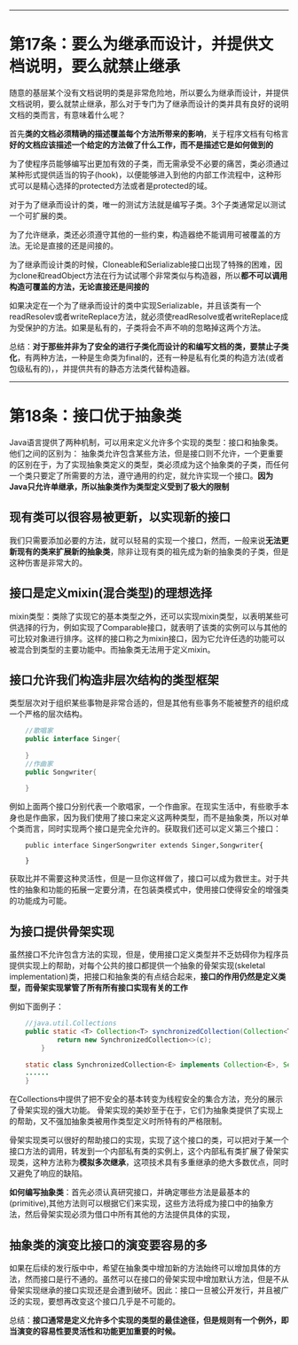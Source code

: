 
---
# 第17条：要么为继承而设计，并提供文档说明，要么就禁止继承

随意的基层某个没有文档说明的类是非常危险地，所以要么为继承而设计，并提供文档说明，要么就禁止继承，那么对于专门为了继承而设计的类并具有良好的说明文档的类而言，有意味着什么呢？

首先**类的文档必须精确的描述覆盖每个方法所带来的影响**，关于程序文档有句格言**好的文档应该描述一个给定的方法做了什么工作，而不是描述它是如何做到的**

为了使程序员能够编写出更加有效的子类，而无需承受不必要的痛苦，类必须通过某种形式提供适当的钩子(hook)，以便能够进入到他的内部工作流程中，这种形式可以是精心选择的protected方法或者是protected的域。

对于为了继承而设计的类，唯一的测试方法就是编写子类。3个子类通常足以测试一个可扩展的类。

为了允许继承，类还必须遵守其他的一些约束，构造器绝不能调用可被覆盖的方法。无论是直接的还是间接的。

为了继承而设计类的时候，Cloneable和Serializable接口出现了特殊的困难，因为clone和readObject方法在行为试试哪个非常类似与构造器，所以**都不可以调用构造可覆盖的方法，无论直接还是间接的**

如果决定在一个为了继承而设计的类中实现Serializable，并且该类有一个readResolev或者writeReplace方法，就必须使readResolve或者writeReplace成为受保护的方法。如果是私有的，子类将会不声不响的忽略掉这两个方法。

总结：**对于那些并非为了安全的进行子类化而设计的和编写文档的类，要禁止子类化**，有两种方法，一种是生命类为final的，还有一种是私有化类的构造方法(或者包级私有的)，，并提供共有的静态方法类代替构造器。

---
# 第18条：接口优于抽象类

Java语言提供了两种机制，可以用来定义允许多个实现的类型：接口和抽象类。他们之间的区别为：
抽象类允许包含某些方法，但是接口则不允许，一个更重要的区别在于，为了实现抽象类定义的类型，类必须成为这个抽象类的子类，而任何一个类只要定了所需要的方法，遵守通用的约定，就允许实现一个接口。**因为Java只允许单继承，所以抽象类作为类型定义受到了极大的限制**

## 现有类可以很容易被更新，以实现新的接口

我们只需要添加必要的方法，就可以轻易的实现一个接口，然而，一般来说**无法更新现有的类来扩展新的抽象类**，除非让现有类的祖先成为新的抽象类的子类，但是这种伤害是非常大的。

## 接口是定义mixin(混合类型)的理想选择

mixin类型：类除了实现它的基本类型之外，还可以实现mixin类型，以表明某些可供选择的行为，例如实现了Comparable接口，就表明了该类的实例可以与其他的可比较对象进行排序。这样的接口称之为mixin接口，因为它允许任选的功能可以被混合到类型的主要功能中。而抽象类无法用于定义mixin。

## 接口允许我们构造非层次结构的类型框架

类型层次对于组织某些事物是非常合适的，但是其他有些事务不能被整齐的组织成一个严格的层次结构。

```java
    //歌唱家
    public interface Singer{
    
    }
    //作曲家
    public Songwriter{
    
    }
```

例如上面两个接口分别代表一个歌唱家，一个作曲家。在现实生活中，有些歌手本身也是作曲家，因为我们使用了接口来定义这两种类型，而不是抽象类，所以对单个类而言，同时实现两个接口是完全允许的。获取我们还可以定义第三个接口：

```
    public interface SingerSongwriter extends Singer,Songwriter{
    
    }
```

获取比并不需要这种灵活性，但是一旦你这样做了，接口可以成为救世主。对于共性的抽象和功能的拓展一定要分清，在包装类模式中，使用接口使得安全的增强类的功能成为可能。


## 为接口提供骨架实现

虽然接口不允许包含方法的实现，但是，使用接口定义类型并不乏妨碍你为程序员提供实现上的帮助，对每个公共的接口都提供一个抽象的骨架实现(skeletal implementation)类，把接口和抽象类的有点结合起来，**接口的作用仍然是定义类型，而骨架实现掌管了所有所有接口实现有关的工作**


例如下面例子：

```java
    //java.util.Collections
    public static <T> Collection<T> synchronizedCollection(Collection<T> c) {
            return new SynchronizedCollection<>(c);
        }
    
    static class SynchronizedCollection<E> implements Collection<E>, Serializable {
    ......
    }
```

在Collections中提供了把不安全的基本转变为线程安全的集合方法，充分的展示了骨架实现的强大功能。
骨架实现的美妙至于在于，它们为抽象类提供了实现上的帮助，又不强加抽象类被用作类型定义时所特有的严格限制。

骨架实现类可以很好的帮助接口的实现，实现了这个接口的类，可以把对于某一个接口方法的调用，转发到一个内部私有类的实例上，这个内部私有类扩展了骨架实现类，这种方法称为**模拟多次继承**，这项技术具有多重继承的绝大多数优点，同时又避免了响应的缺陷。

**如何编写抽象类**：首先必须认真研究接口，并确定哪些方法是最基本的(primitive),其他方法则可以根据它们来实现，这些方法将成为接口中的抽象方法，然后骨架实现必须为借口中所有其他的方法提供具体的实现，


## 抽象类的演变比接口的演变要容易的多

如果在后续的发行版中中，希望在抽象类中增加新的方法始终可以增加具体的方法，然而接口是行不通的。虽然可以在接口的骨架实现中增加默认方法，但是不从骨架实现继承的接口实现还是会遭到破坏。因此：接口一旦被公开发行，并且被广泛的实现，要想再改变这个接口几乎是不可能的。

总结：**接口通常是定义允许多个实现的类型的最佳途径，但是规则有一个例外，即当演变的容易性要灵活性和功能更加重要的时候。**
